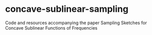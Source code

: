 # concave-sublinear-sampling
Code and resources accompanying the paper Sampling Sketches for Concave Sublinear Functions of Frequencies
